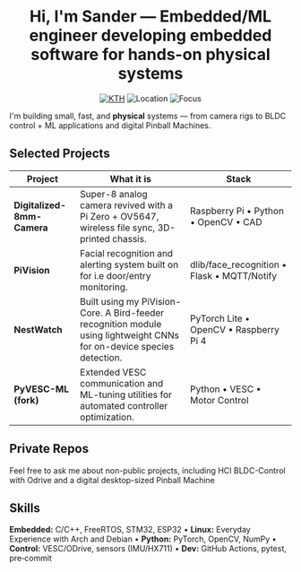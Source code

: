 <h1 align="center">Hi, I'm Sander — Embedded/ML engineer developing embedded software for hands-on physical systems </h1>


<p align="center">
<a href="https://www.kth.se/"><img alt="KTH" src="https://img.shields.io/badge/KTH-Embedded_Systems-blue" /></a>
<img alt="Location" src="https://img.shields.io/badge/Stockholm-Sweden-1abc9c" />
<img alt="Focus" src="https://img.shields.io/badge/Focus-Edge_AI_%7C_Robotics_%7C_Control-orange" />
</p>


I'm building small, fast, and **physical** systems — from camera rigs to BLDC control + ML applications and digital Pinball Machines.


## Selected Projects


| Project | What it is | Stack |
|---|---|---|
| **Digitalized-8mm-Camera** | Super-8 analog camera revived with a Pi Zero + OV5647, wireless file sync, 3D-printed chassis. | Raspberry Pi • Python • OpenCV • CAD |
| **PiVision** | Facial recognition and alerting system built on for i.e door/entry monitoring. | dlib/face_recognition • Flask • MQTT/Notify |
| **NestWatch** | Built using my PiVision-Core. A Bird-feeder recognition module using lightweight CNNs for on-device species detection. | PyTorch Lite • OpenCV • Raspberry Pi 4 |
| **PyVESC-ML (fork)** | Extended VESC communication and ML-tuning utilities for automated controller optimization. | Python • VESC • Motor Control |

## Private Repos

Feel free to ask me about non-public projects, including HCI BLDC-Control with Odrive and a digital desktop-sized Pinball Machine


## Skills


**Embedded:** C/C++, FreeRTOS, STM32, ESP32 • **Linux:** Everyday Experience with Arch and Debian • **Python:** PyTorch, OpenCV, NumPy • **Control:** VESC/ODrive, sensors (IMU/HX711) • **Dev:** GitHub Actions, pytest, pre‑commit
